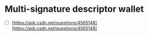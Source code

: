 # Multi-signature descriptor wallet


- [ ]  [https://ask.csdn.net/questions/4565148](https://ask.csdn.net/questions/4565148)